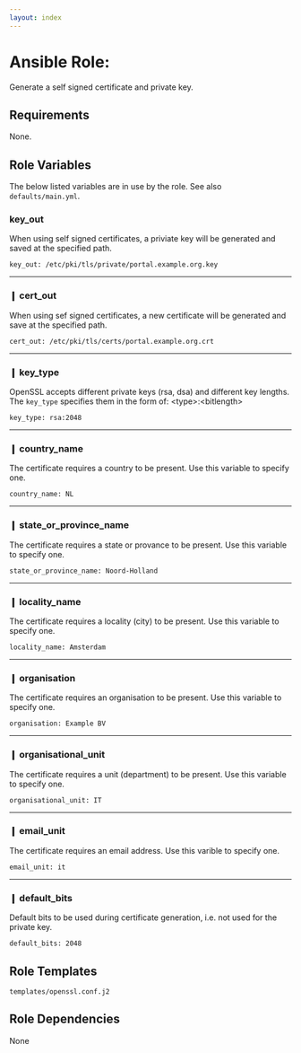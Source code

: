 ```yaml
---
layout: index
---
```


# Ansible Role:
Generate a self signed certificate and private key.

## Requirements
None.

## Role Variables
The below listed variables are in use by the role. See also
`defaults/main.yml`.

### key_out
When using self signed certificates, a priviate key will be generated
and saved at the specified path.

```
key_out: /etc/pki/tls/private/portal.example.org.key
```
---

### ❙ cert_out
When using sef signed certificates, a new certificate will be generated
and save at the specified path.

```
cert_out: /etc/pki/tls/certs/portal.example.org.crt
```
---

### ❙ key_type
OpenSSL accepts different private keys (rsa, dsa) and different key
lengths. The `key_type` specifies them in the form of:
\<type\>:\<bitlength\>

```
key_type: rsa:2048
```
---

### ❙ country_name
The certificate requires a country to be present. Use this variable to
specify one.

```
country_name: NL
```
---

### ❙ state_or_province_name
The certificate requires a state or provance to be present. Use this
variable to specify one.

```
state_or_province_name: Noord-Holland
```
---

### ❙ locality_name
The certificate requires a locality (city) to be present. Use this
variable to specify one.

```
locality_name: Amsterdam
```
---

### ❙ organisation
The certificate requires an organisation to be present. Use this
variable to specify one.

```
organisation: Example BV
```
---

### ❙ organisational_unit
The certificate requires a unit (department) to be present. Use this
variable to specify one.

```
organisational_unit: IT
```
---

### ❙ email_unit
The certificate requires an email address. Use this varible to specify
one.

```
email_unit: it
```
---

### ❙ default_bits
Default bits to be used during certificate generation, i.e. not used for
the private key.

```
default_bits: 2048
```

## Role Templates
`templates/openssl.conf.j2`

## Role Dependencies
None
